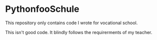 # PythonfooSchule

This repository only contains code I wrote for vocational school.

This isn't good code. It blindly follows the requirerments of my teacher.
